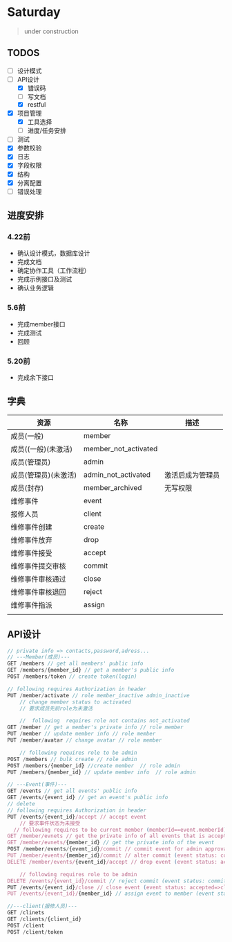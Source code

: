 #  Saturday
> under construction

## TODOS

- [ ] 设计模式
- [ ] API设计
  - [x] 错误码
  - [ ] 写文档
  - [x] restful
- [x] 项目管理
  - [x] 工具选择
  - [ ] 进度/任务安排
- [ ] 测试
- [x] 参数校验
- [x] 日志
- [x] 字段权限
- [x] 结构
- [x] 分离配置
- [ ] 错误处理

## 进度安排

### 4.22前

+ 确认设计模式，数据库设计
+ 完成文档
+ 确定协作工具（工作流程）
+ 完成示例接口及测试
+ 确认业务逻辑

### 5.6前

+ 完成member接口
+ 完成测试
+ 回顾

### 5.20前

+ 完成余下接口



## 字典

| 资源                 | 名称                 | 描述 |
| -------------------- | -------------------- | ---- |
| 成员(一般)           | member               |      |
| 成员((一般)(未激活)  | member_not_activated |     |
| 成员(管理员)         | admin                |      |
| 成员(管理员)(未激活) | admin_not_activated  |  激活后成为管理员   |
| 成员(封存)           | member_archived      |  无写权限    |
| 维修事件             | event                |      |
| 报修人员             | client               |      |
| 维修事件创建         | create               |      |
| 维修事件放弃         | drop                 |      |
| 维修事件接受         | accept               |      |
| 维修事件提交审核     | commit               |      |
| 维修事件审核通过     | close                |      |
| 维修事件审核退回     | reject               |      |
| 维修事件指派         | assign               |      |
|                      |                      |      |

## API设计

```javascript
// private info => contacts,password,adress...
// ---Member(成员)---
GET /members // get all members' public info
GET /members/{member_id} // get a member's public info
POST /members/token // create token(login)

// following requires Authorization in header
PUT /member/activate // role member_inactive admin_inactive
    // change member status to activated
    // 要求成员先前role为未激活

    //  following  requires role not contains not_activated
GET /member // get a member's private info // role member
PUT /member // update member info // role member
PUT /member/avatar // change avatar // role member

	// following requires role to be admin
POST /members // bulk create // role admin
POST /members/{member_id} //create member  // role admin
PUT /members/{member_id} // update member info  // role admin

// ---Event(事件)---
GET /events // get all events' public info
GET /events/{event_id} // get an event's public info
// delete 
// following requires Authorization in header
PUT /events/{event_id}/accept // accept event
    // 要求事件状态为未接受
  // following requires to be current member (memberId==event.memberId)
GET /member/evnets // get the private info of all events that is accepted by member
GET /member/evnets/{member_id} // get the private info of the event
POST /member/events/{evemt_id}/commit // commit event for admin approval (event status: accepted=>committed)
PUT /member/events/{member_id}/commit // alter commit (event status: committed)
DELETE /member/events/{event_id}/accept // drop event (event status: accepted,committed)

	// following requires role to be admin
DELETE /events/{event_id}/commit // reject commit (event status: committed=>accepted)
PUT /events/{event_id}/close // close event (event status: accepted=>closed)
PUT /events/{event_id}/{member_id} // assign event to member (event status: created => accepted(by assigned member))

//---client(报修人员)---
GET /clinets
GET /clients/{client_id}
POST /client
POST /client/token
```

